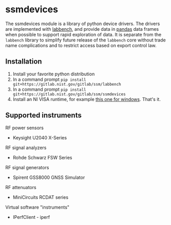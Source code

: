 # ssmdevices
The ssmdevices module is a library of python device drivers. The drivers are implemented with [labbench](https://git.ncnr.nist.gov/ssm/labbench),
and provide data in [pandas](http://pandas.pydata.org/) data frames when possible to support rapid exploration of data.
It is separate from the `labbench` library to simplify future release of the `labbench` core without trade name complications and to restrict
access based on export control law.

## Installation
1. Install your favorite python distribution
2. In a command prompt `pip install git+https://gitlab.nist.gov/gitlab/ssm/labbench`
3. In a command prompt `pip install git+https://gitlab.nist.gov/gitlab/ssm/ssmdevices`
4. Install an NI VISA runtime, for example [this one for windows](http://download.ni.com/support/softlib/visa/NI-VISA/16.0/Windows/NIVISA1600runtime.exe).
That's it.

## Supported instruments
RF power sensors
* Keysight U2040 X-Series

RF signal analyzers
* Rohde Schwarz FSW Series 

RF signal generators
* Spirent GSS8000 GNSS Simulator

RF attenuators
* MiniCircuits RCDAT series

Virtual software "instruments"
* IPerfClient - iperf